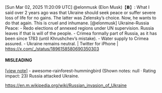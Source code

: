 [Sun Mar 02, 2025 11:20:09 UTC] @elonmusk (Elon Musk)【𝗕】: What I said over 2 years ago was that Ukraine should seek peace or suffer severe loss of life for no gains.  The latter was Zelensky’s choice.  Now, he wants to do that again.  This is cruel and inhumane. [@elonmusk] Ukraine-Russia Peace: - Redo elections of annexed regions under UN supervision. Russia leaves if that is will of the people. - Crimea formally part of Russia, as it has been since 1783 (until Khrushchev’s mistake). - Water supply to Crimea assured. - Ukraine remains neutral. | Twitter for iPhone | https://x.com/_/status/1896158580690350303

#### MISLEADING

[[view note]](https://x.com/i/birdwatch/n/1896197450719023371) - awesome-rainforest-hummingbird (Shown notes: null · Rating impact: 23)
Russia attacked Ukraine.


https://en.m.wikipedia.org/wiki/Russian_invasion_of_Ukraine
